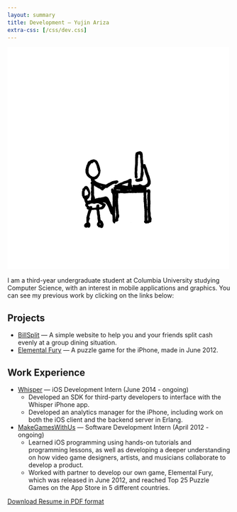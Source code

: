 ```yaml
---
layout: summary
title: Development — Yujin Ariza
extra-css: [/css/dev.css]
---
```


![](/img/avatar-computer.png)

I am a third-year undergraduate student at Columbia University studying Computer
Science, with an interest in mobile applications and graphics. You can see my
previous work by clicking on the links below:

Projects
---

- [BillSplit](/billsplit) — A simple website to help you and your friends split
cash evenly at a group dining situation.
- [Elemental Fury](https://itunes.apple.com/us/app/elemental-fury/id532040551?mt=8) —
A puzzle game for the iPhone, made in June 2012.

Work Experience
---

- [Whisper](http://whisper.sh) — iOS Development Intern (June 2014 - ongoing)
	- Developed an SDK for third-party developers to interface with the
	Whisper iPhone app.
	- Developed an analytics manager for the iPhone, including work on both the
	iOS	client and the backend server in Erlang.
- [MakeGamesWithUs](http://mgw.us) — Software Development Intern (April 2012 -
ongoing)
	- Learned iOS programming using hands-on tutorials and programming lessons,
	as well as developing a deeper understanding on how video game designers,
	artists, and musicians collaborate to develop a product.
	- Worked with partner to develop our own game, Elemental Fury, which was
	released in June 2012, and reached Top 25 Puzzle Games on the App Store in
	5 different countries.

[Download Resume in PDF format](/downloads/yujin_resume_technical.pdf)
